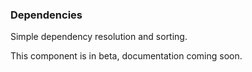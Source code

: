 ### Dependencies

Simple dependency resolution and sorting.

This component is in beta, documentation coming soon.